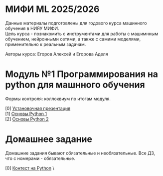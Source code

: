 # МИФИ ML 2025/2026

Данные материалы подготовлены для годового курса машинного обучения в НИЯУ МИФИ. \
Цель курса - познакомить с инструментами для работы с машимнным обучением, нейронными сетями, а также с самими моделями, применительно к реальным задачам. 

Авторы курса: Егоров Алексей и Егорова Аделя

# Модуль №1 Программирования на python для машнного обучения

Формы контроля: коллоквиум по итогам модуля.

[0] [Установочная презентация]() \
[1] [Основы Python 1]() \
[2] [Основы Python 2]()

# Домашнее задание

Домашние задания бывают обязательные и необязательные. Все ДЗ, что с номерами - обязательные. 

[0] [Контест на Python](https://contest.yandex.ru/contest/80799/enter/?retPage=) \

